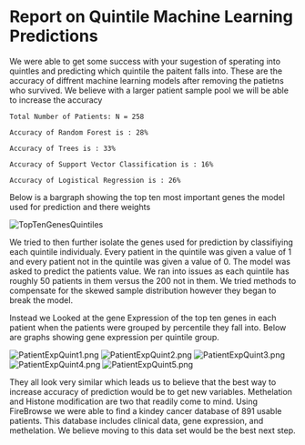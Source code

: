 # Report on Quintile Machine Learning Predictions


We were able to get some success with your sugestion of sperating into quintles and predicting which quintile the paitent falls into. These are the accuracy of diffrent machine learning models after removing the patietns who survived. We believe with a larger patient sample pool we will be able to increase the accuracy

    Total Number of Patients: N = 258
        
    Accuracy of Random Forest is : 28%

    Accuracy of Trees is : 33%

    Accuracy of Support Vector Classification is : 16%
    
    Accuracy of Logistical Regression is : 26%

Below is a bargraph showing the top ten most important genes the model used for prediction and there weights

![TopTenGenesQuintiles](TopTenGenesQuintiles.png)

We tried to then further isolate the genes used for prediction by classifiying each quintile individualy. Every patient in the quintile was given a value of 1 and every patient not in the quintile was given a value of 0. The model was asked to predict the patients value. We ran into issues as each quintile has roughly 50 patients in them versus the 200 not in them. We tried methods to compensate for the skewed sample distribution however they began to break the model. 

Instead we Looked at the gene Expression of the top ten genes in each patient when the patients were grouped by percentile they fall into. Below are graphs showing gene expression per quintile group.

![PatientExpQuint1.png](PatientExpQuint1.png)
![PatientExpQuint2.png](PatientExpQuint2.png)
![PatientExpQuint3.png](PatientExpQuint3.png)
![PatientExpQuint4.png](PatientExpQuint4.png)
![PatientExpQuint5.png](PatientExpQuint5.png)

They all look very similar which leads us to believe that the best way to increase accuracy of prediction would be to get new variables. Methelation and Histone modification are two that readily come to mind. Using FireBrowse we were able to find a kindey cancer database of 891 usable patients. This database includes clinical data, gene expression, and methelation. We believe moving to this data set would be the best next step.